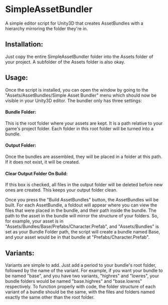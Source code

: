 # SimpleAssetBundler
A simple editor script for Unity3D that creates AssetBundles with a hierarchy mirroring the folder they're in.

## Installation:
Just copy the entire SimpleAssetBundler folder into the Assets folder of your project. A subfolder of the Assets folder is also okay.

## Usage:
Once the script is installed, you can open the window by going to the "Assets/AssetBundles/Simple Asset Bundler" menu which should now be visible in your Unity3D editor. The bundler only has three settings:
#### Bundle Folder: 
This is the root folder where your assets are kept. It is a path relative to your game's project folder. Each folder in this root folder will be turned into a bundle.
#### Output Folder: 
Once the bundles are assembled, they will be placed in a folder at this path. If it does not exist, it will be created.
#### Clear Output Folder On Build:
If this box is checked, all files in the output folder will be deleted before new ones are created. This keeps your output folder clean.

Once you press the "Build AssetBundles" button, the AssetBundles will be built. For each AssetBundle, a foldout will appear where you can view the files that were placed in the bundle, and their path inside the bundle. The path to the asset in the bundle will mirror the structure of your folders. So, for example, your asset is in "Assets/Bundles/Base/Prefabs/Character.Prefab", and "Assets/Bundles" is set as your Bundle Folder path, the script will create a bundle named Base, and your asset would be in that bundle at "Prefabs/Character.Prefab".

## Variants:
Variants are simple to add. Just add a period to your bundle's root folder, followed by the name of the variant. For example, if you want your bundle to be named "base", and you have two variants, "highres" and "lowres", your bundle folders would be named "base.highres" and "base.lowres" respectively. To function properly with code, the folder structure of each variant of a bundle should be the same, with the files and folders named exactly the same other than the root folder.
